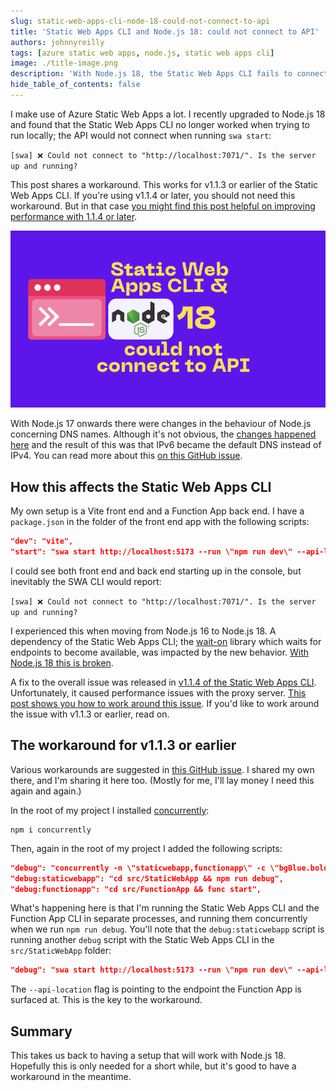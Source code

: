 ```yaml
---
slug: static-web-apps-cli-node-18-could-not-connect-to-api
title: 'Static Web Apps CLI and Node.js 18: could not connect to API'
authors: johnnyreilly
tags: [azure static web apps, node.js, static web apps cli]
image: ./title-image.png
description: 'With Node.js 18, the Static Web Apps CLI fails to connect to the API - there is a way to fix this.'
hide_table_of_contents: false
---
```


I make use of Azure Static Web Apps a lot. I recently upgraded to Node.js 18 and found that the Static Web Apps CLI no longer worked when trying to run locally; the API would not connect when running `swa start`:

`[swa] ❌ Could not connect to "http://localhost:7071/". Is the server up and running?`

This post shares a workaround. This works for v1.1.3 or earlier of the Static Web Apps CLI. If you're using v1.1.4 or later, you should not need this workaround. But in that case [you might find this post helpful on improving performance with 1.1.4 or later](../2024-06-18-static-web-apps-cli-improve-performance-with-vite-server-proxy/index.md).

![title image reading "Static Web Apps CLI and Node.js 18: could not connect to API" with the Static Web Apps CLI and Node.js logos](title-image.png)

<!--truncate-->

With Node.js 17 onwards there were changes in the behaviour of Node.js concerning DNS names. Although it's not obvious, the [changes happened here](https://github.com/nodejs/node/pull/39987) and the result of this was that IPv6 became the default DNS instead of IPv4. You can read more about this [on this GitHub issue](https://github.com/nodejs/node/issues/40537).

## How this affects the Static Web Apps CLI

My own setup is a Vite front end and a Function App back end. I have a `package.json` in the folder of the front end app with the following scripts:

```json
"dev": "vite",
"start": "swa start http://localhost:5173 --run \"npm run dev\" --api-location ../FunctionApp"
```

I could see both front end and back end starting up in the console, but inevitably the SWA CLI would report:

`[swa] ❌ Could not connect to "http://localhost:7071/". Is the server up and running?`

I experienced this when moving from Node.js 16 to Node.js 18. A dependency of the Static Web Apps CLI; the [wait-on](https://github.com/jeffbski/wait-on) library which waits for endpoints to become available, was impacted by the new behavior. [With Node.js 18 this is broken](https://github.com/jeffbski/wait-on/issues/137).

A fix to the overall issue was released in [v1.1.4 of the Static Web Apps CLI](https://github.com/Azure/static-web-apps-cli/releases/tag/v1.1.4). Unfortunately, it caused performance issues with the proxy server. [This post shows you how to work around this issue](../2024-06-18-static-web-apps-cli-improve-performance-with-vite-server-proxy/index.md). If you'd like to work around the issue with v1.1.3 or earlier, read on.

## The workaround for v1.1.3 or earlier

Various workarounds are suggested in [this GitHub issue](https://github.com/Azure/static-web-apps-cli/issues/663). I shared my own there, and I'm sharing it here too. (Mostly for me, I'll lay money I need this again and again.)

In the root of my project I installed [concurrently](https://www.npmjs.com/package/concurrently):

```
npm i concurrently
```

Then, again in the root of my project I added the following scripts:

```json
"debug": "concurrently -n \"staticwebapp,functionapp\" -c \"bgBlue.bold,bgMagenta.bold\" \"npm run debug:staticwebapp\" \"npm run debug:functionapp\"",
"debug:staticwebapp": "cd src/StaticWebApp && npm run debug",
"debug:functionapp": "cd src/FunctionApp && func start",
```

What's happening here is that I'm running the Static Web Apps CLI and the Function App CLI in separate processes, and running them concurrently when we run `npm run debug`. You'll note that the `debug:staticwebapp` script is running another `debug` script with the Static Web Apps CLI in the `src/StaticWebApp` folder:

```json
"debug": "swa start http://localhost:5173 --run \"npm run dev\" --api-location http://127.0.0.1:7071",
```

The `--api-location` flag is pointing to the endpoint the Function App is surfaced at. This is the key to the workaround.

## Summary

This takes us back to having a setup that will work with Node.js 18. Hopefully this is only needed for a short while, but it's good to have a workaround in the meantime.
